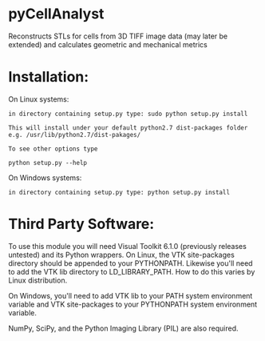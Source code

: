 pyCellAnalyst
=============

Reconstructs STLs for cells from 3D TIFF image data (may later be extended) and calculates geometric and mechanical metrics

Installation:
=============
On Linux systems:

    in directory containing setup.py type: sudo python setup.py install
    
    This will install under your default python2.7 dist-packages folder e.g. /usr/lib/python2.7/dist-pakages/

    To see other options type

    python setup.py --help

On Windows systems:

    in directory containing setup.py type: python setup.py install

Third Party Software:
=====================
To use this module you will need Visual Toolkit 6.1.0 (previously releases untested) and its Python wrappers.  On Linux, the VTK site-packages directory should be appended to your PYTHONPATH.  Likewise you'll need to add the VTK lib directory to LD_LIBRARY_PATH.  How to do this varies by Linux distribution.

On Windows, you'll need to add VTK lib to your PATH system environment variable and VTK site-packages to your PYTHONPATH system environment variable.

NumPy, SciPy, and the Python Imaging Library (PIL) are also required. 
